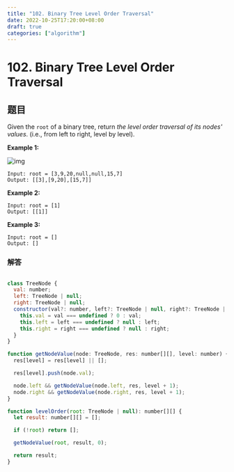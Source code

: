 ```yaml
---
title: "102. Binary Tree Level Order Traversal"
date: 2022-10-25T17:20:00+08:00
draft: true
categories: ["algorithm"]
---
```




# 102. Binary Tree Level Order Traversal



## 题目

Given the `root` of a binary tree, return *the level order traversal of its nodes' values*. (i.e., from left to right, level by level).

 

**Example 1:**

![img](https://assets.leetcode.com/uploads/2021/02/19/tree1.jpg)

```
Input: root = [3,9,20,null,null,15,7]
Output: [[3],[9,20],[15,7]]
```

**Example 2:**

```
Input: root = [1]
Output: [[1]]
```

**Example 3:**

```
Input: root = []
Output: []
```

 

### 解答



```javascript

class TreeNode {
  val: number;
  left: TreeNode | null;
  right: TreeNode | null;
  constructor(val?: number, left?: TreeNode | null, right?: TreeNode | null) {
    this.val = val === undefined ? 0 : val;
    this.left = left === undefined ? null : left;
    this.right = right === undefined ? null : right;
  }
}

function getNodeValue(node: TreeNode, res: number[][], level: number) {
  res[level] = res[level] || [];

  res[level].push(node.val);

  node.left && getNodeValue(node.left, res, level + 1);
  node.right && getNodeValue(node.right, res, level + 1);
}

function levelOrder(root: TreeNode | null): number[][] {
  let result: number[][] = [];

  if (!root) return [];

  getNodeValue(root, result, 0);

  return result;
}
```

